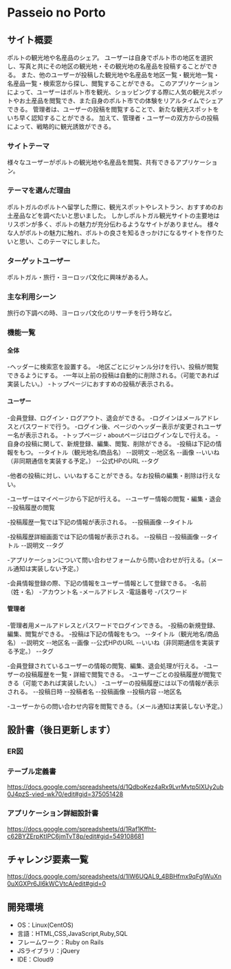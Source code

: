 # Passeio no Porto

## サイト概要
ポルトの観光地や名産品のシェア。
ユーザーは自身でポルト市の地区を選択し、写真と共にその地区の観光地・その観光地の名産品を投稿することができる。
また、他のユーザーが投稿した観光地や名産品を地区一覧・観光地一覧・名産品一覧・検索窓から探し、閲覧することができる。
このアプリケーションによって、ユーザーはポルト市を観光、ショッピングする際に人気の観光スポットやお土産品を閲覧でき、また自身のポルト市での体験をリアルタイムでシェアできる。
管理者は、ユーザーの投稿を閲覧することで、新たな観光スポットをいち早く認知することができる。
加えて、管理者・ユーザーの双方からの投稿によって、戦略的に観光誘致ができる。


### サイトテーマ
様々なユーザーがポルトの観光地や名産品を閲覧、共有できるアプリケーション。

### テーマを選んだ理由
ポルトガルのポルトへ留学した際に、観光スポットやレストラン、おすすめのお土産品などを調べたいと思いました。
しかしポルトガル観光サイトの主要地はリスボンが多く、ポルトの魅力が充分伝わるようなサイトがありません。
様々な人がポルトの魅力に触れ、ポルトの良さを知るきっかけになるサイトを作りたいと思い、このテーマにしました。

### ターゲットユーザー
ポルトガル・旅行・ヨーロッパ文化に興味がある人。

### 主な利用シーン
旅行の下調べの時、ヨーロッパ文化のリサーチを行う時など。

### 機能一覧
#### 全体
-ヘッダーに検索窓を設置する。
-地区ごとにジャンル分けを行い、投稿が閲覧できるようにする。
-一年以上前の投稿は自動的に削除される。（可能であれば実装したい。）
-トップページにおすすめの投稿が表示される。

#### ユーザー
-会員登録、ログイン・ログアウト、退会ができる。
-ログインはメールアドレスとパスワードで行う。
-ログイン後、ページのヘッダー表示が変更されユーザー名が表示される。
-トップページ・aboutページはログインなしで行える。
-自身の投稿に関して、新規登録、編集、閲覧、削除ができる。
-投稿は下記の情報をもつ。
--タイトル（観光地名/商品名）
--説明文
--地区名
--画像
--いいね（非同期通信を実装する予定。）
--公式HPのURL
--タグ

-他者の投稿に対し、いいねすることができる。なお投稿の編集・削除は行えない。

-ユーザーはマイページから下記が行える。
--ユーザー情報の閲覧・編集・退会
--投稿履歴の閲覧

-投稿履歴一覧では下記の情報が表示される。
--投稿画像
--タイトル

-投稿履歴詳細画面では下記の情報が表示される。
--投稿日
--投稿画像
--タイトル
--説明文
--タグ

-アプリケーションについて問い合わせフォームから問い合わせが行える。（メール通知は実装しない予定。）

-会員情報登録の際、下記の情報をユーザー情報として登録できる。
-名前（姓・名）
-アカウント名
-メールアドレス
-電話番号
-パスワード


#### 管理者
-管理者用メールアドレスとパスワードでログインできる。
-投稿の新規登録、編集、閲覧ができる。
-投稿は下記の情報をもつ。
--タイトル（観光地名/商品名）
--説明文
--地区名
--画像
--公式HPのURL
--いいね（非同期通信を実装する予定。）
--タグ

-会員登録されているユーザーの情報の閲覧、編集、退会処理が行える。
-ユーザーの投稿履歴を一覧・詳細で閲覧できる。
-ユーザーごとの投稿履歴が閲覧できる（可能であれば実装したい。）
-ユーザーの投稿履歴には以下の情報が表示される。
--投稿日時
--投稿者名
--投稿画像
--投稿内容
--地区名

-ユーザーからの問い合わせ内容を閲覧できる。（メール通知は実装しない予定。）



## 設計書（後日更新します）
### ER図

### テーブル定義書
https://docs.google.com/spreadsheets/d/1QdboKez4aRx9LvrMvtp5lXUy2ub0J4pzS-vied-wk70/edit#gid=375051428

### アプリケーション詳細設計書
https://docs.google.com/spreadsheets/d/1Raf1Kffht-c62BYZErpKtIPC6jmTvT8p/edit#gid=549108681

## チャレンジ要素一覧
<https://docs.google.com/spreadsheets/d/1lW6UQAL9_4BBHfmx9qFglWuXn0uXGXPr6Jl6kWCVtcA/edit#gid=0>

## 開発環境
- OS：Linux(CentOS)
- 言語：HTML,CSS,JavaScript,Ruby,SQL
- フレームワーク：Ruby on Rails
- JSライブラリ：jQuery
- IDE：Cloud9
